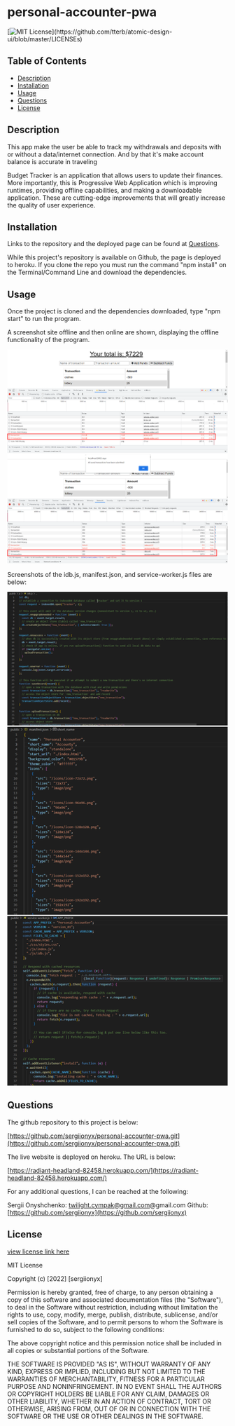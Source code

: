 # personal-accounter-pwa


[![MIT License](https://img.shields.io/apm/l/atomic-design-ui.svg?)](https://github.com/tterb/atomic-design-ui/blob/master/LICENSEs)

        

## Table of Contents
- [Description](#description)
- [Installation](#installation)
- [Usage](#usage)
- [Questions](#questions)
- [License](#license)  
        



## Description

This app make the user be able to track my withdrawals and deposits with or without a data/internet connection. And by that it's make account balance is accurate in traveling 

Budget Tracker is an application that allows users to update their finances. More importantly, this is Progressive Web Application which is improving runtimes, providing offline capabilities, and making a downloadable application. These are cutting-edge improvements that will greatly increase the quality of user experience. 



## Installation

Links to the repository and the deployed page can be found at [Questions](#questions).

While this project's repository is available on Github, the page is deployed to heroku. If you clone the repo you must run the command "npm install" on the Terminal/Command Line and download the dependencies. 



## Usage

Once the project is cloned and the dependencies downloaded, type "npm start" to run the program. 

A screenshot site offline and then online are shown, displaying the offline functionality of the program.

![screenshot of site, offline](./assets/img/no-internet.png)
![screenshot of site, online](./assets/img/restored-internet.png)


Screenshots of the idb.js, manifest.json, and service-worker.js files are below:

![screenshot of idb.js](./assets/img/idb.png)
![screenshot of manifest.json](./assets/img/manifest.png)
![screenshot of service-worker.js](./assets/img/service-worker.png)



## Questions


The github repository to this project is below:

[https://github.com/sergiionyx/personal-accounter-pwa.git](https://github.com/sergiionyx/personal-accounter-pwa.git)


The live website is deployed on heroku. The URL is below:

[https://radiant-headland-82458.herokuapp.com/](https://radiant-headland-82458.herokuapp.com/)


For any additional questions, I can be reached at the following:

Sergii Onyshchenko: twilight.cympak@gmail.com@gmail.com
Github: [https://github.com/sergiionyx](https://github.com/sergiionyx)




## License

[view license link here](https://choosealicense.com/licenses/mit/)

        
MIT License

Copyright (c) [2022] [sergiionyx]

Permission is hereby granted, free of charge, to any person obtaining a copy
of this software and associated documentation files (the "Software"), to deal
in the Software without restriction, including without limitation the rights
to use, copy, modify, merge, publish, distribute, sublicense, and/or sell
copies of the Software, and to permit persons to whom the Software is
furnished to do so, subject to the following conditions:

The above copyright notice and this permission notice shall be included in all
copies or substantial portions of the Software.

THE SOFTWARE IS PROVIDED "AS IS", WITHOUT WARRANTY OF ANY KIND, EXPRESS OR
IMPLIED, INCLUDING BUT NOT LIMITED TO THE WARRANTIES OF MERCHANTABILITY,
FITNESS FOR A PARTICULAR PURPOSE AND NONINFRINGEMENT. IN NO EVENT SHALL THE
AUTHORS OR COPYRIGHT HOLDERS BE LIABLE FOR ANY CLAIM, DAMAGES OR OTHER
LIABILITY, WHETHER IN AN ACTION OF CONTRACT, TORT OR OTHERWISE, ARISING FROM,
OUT OF OR IN CONNECTION WITH THE SOFTWARE OR THE USE OR OTHER DEALINGS IN THE
SOFTWARE.